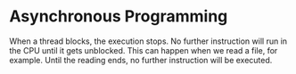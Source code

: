 # Asynchronous Programming

When a thread blocks, the execution stops. No further instruction will run in the CPU until it gets unblocked. This can happen when we read a file, for example. Until the reading ends, no further instruction will be executed. 



